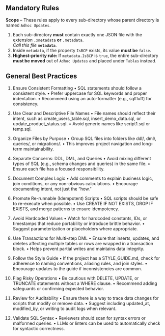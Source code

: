 ## Mandatory Rules
**Scope** – These rules apply to every sub-directory whose parent directory is named `Adhoc Updates`.

1. Each sub-directory **must** contain exactly one JSON file with the extension `.xmetadata` **or** `.metadata`.  
   *Call this file* **`metadata`**.
2. Inside `metadata`, if the property `IsBCP` exists, its value **must be** `false`.
3. **Highest-priority rule:** If `metadata.IsBCP` is `true`, the entire sub-directory **must be moved** out of `Adhoc Updates` and placed under `Tables` instead.

## General Best Practices
1. Ensure Consistent Formatting
   •	SQL statements should follow a consistent style.
   •	Prefer uppercase for SQL keywords and proper indentation.
   •	Recommend using an auto-formatter (e.g., sqlfluff) for consistency.

2. Use Clear and Descriptive File Names
   •	File names should reflect their intent, such as create_users_table.sql, insert_demo_data.sql, or update_product_status.sql.
   •	Avoid generic names like script1.sql or temp.sql.

3. Organize Files by Purpose
   •	Group SQL files into folders like ddl/, dml/, queries/, or migrations/.
   •	This improves project navigation and long-term maintainability.

4. Separate Concerns: DDL, DML, and Queries
   •	Avoid mixing different types of SQL (e.g., schema changes and queries) in the same file.
   •	Ensure each file has a focused responsibility.

5. Document Complex Logic
   •	Add comments to explain business logic, join conditions, or any non-obvious calculations.
   •	Encourage documenting intent, not just the “how.”

6. Promote Re-runnable (Idempotent) Scripts
   •	SQL scripts should be safe to re-execute when possible.
   •	Use CREATE IF NOT EXISTS, DROP IF EXISTS, and merge patterns to ensure idempotency.

7. Avoid Hardcoded Values
   •	Watch for hardcoded constants, IDs, or timestamps that reduce portability or introduce brittle behavior.
   •	Suggest parameterization or placeholders where appropriate.

8. Use Transactions for Multi-step DML
   •	Ensure that inserts, updates, and deletes affecting multiple tables or rows are wrapped in a transaction block.
   •	Helps prevent partial writes and maintains data integrity.

9. Follow the Style Guide
   •	If the project has a STYLE_GUIDE.md, check for adherence to naming conventions, aliasing rules, and join styles.
   •	Encourage updates to the guide if inconsistencies are common.

10. Flag Risky Operations
    •	Be cautious with DELETE, UPDATE, or TRUNCATE statements without a WHERE clause.
    •	Recommend adding safeguards or confirming expected behavior.

11. Review for Auditability
    •	Ensure there is a way to trace data changes for scripts that modify or remove data.
    •	Suggest including updated_at, modified_by, or writing to audit logs when relevant.

12. Validate SQL Syntax
    •	Reviewers should scan for syntax errors or malformed queries.
    •	LLMs or linters can be used to automatically check for syntactic correctness.